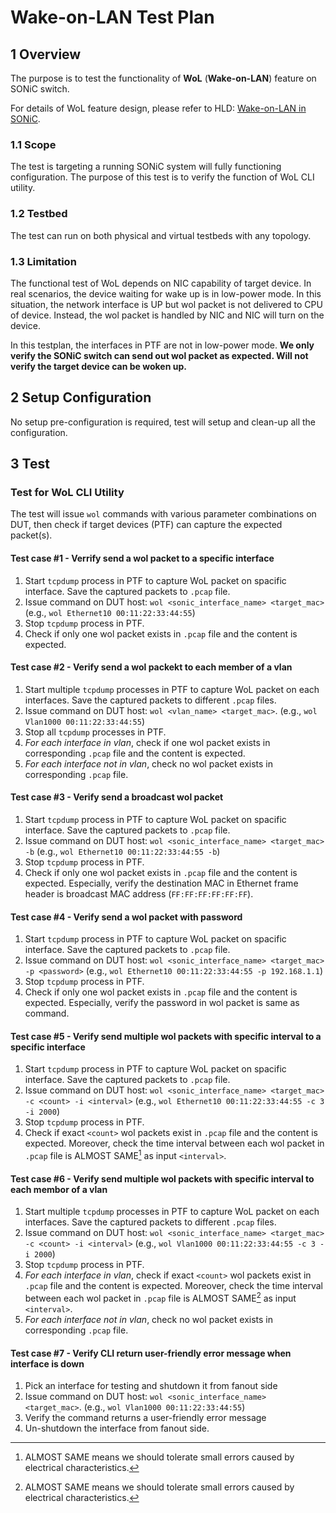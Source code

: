 # Wake-on-LAN Test Plan

## 1 Overview

The purpose is to test the functionality of **WoL** (**Wake-on-LAN**) feature on SONiC switch.

For details of WoL feature design, please refer to HLD: [Wake-on-LAN in SONiC](https://github.com/sonic-net/SONiC/blob/master/doc/wol/Wake-on-LAN-HLD.md).

### 1.1 Scope

The test is targeting a running SONiC system will fully functioning configuration. The purpose of this test is to verify the function of WoL CLI utility.

### 1.2 Testbed

The test can run on both physical and virtual testbeds with any topology.

### 1.3 Limitation

The functional test of WoL depends on NIC capability of target device. In real scenarios, the device waiting for wake up is in low-power mode. In this situation, the network interface is UP but wol packet is not delivered to CPU of device. Instead, the wol packet is handled by NIC and NIC will turn on the device.

In this testplan, the interfaces in PTF are not in low-power mode. **We only verify the SONiC switch can send out wol packet as expected. Will not verify the target device can be woken up.**

## 2 Setup Configuration

No setup pre-configuration is required, test will setup and clean-up all the configuration.

## 3 Test

### Test for WoL CLI Utility

The test will issue `wol` commands with various parameter combinations on DUT, then check if target devices (PTF) can capture the expected packet(s).

#### Test case #1 - Verrify send a wol packet to a specific interface
1. Start `tcpdump` process in PTF to capture WoL packet on spacific interface. Save the captured packets to `.pcap` file.
1. Issue command on DUT host: `wol <sonic_interface_name> <target_mac>` (e.g., `wol Ethernet10 00:11:22:33:44:55`)
1. Stop `tcpdump` process in PTF.
1. Check if only one wol packet exists in `.pcap` file and the content is expected.

#### Test case #2 - Verify send a wol packekt to each member of a vlan
1. Start multiple `tcpdump` processes in PTF to capture WoL packet on each interfaces. Save the captured packets to different `.pcap` files.
1. Issue command on DUT host: `wol <vlan_name> <target_mac>`. (e.g., `wol Vlan1000 00:11:22:33:44:55`)
1. Stop all `tcpdump` processes in PTF.
1. *For each interface in vlan*, check if one wol packet exists in corresponding `.pcap` file and the content is expected.
1. *For each interface not in vlan*, check no wol packet exists in corresponding `.pcap` file.

#### Test case #3 - Verify send a broadcast wol packet
1. Start `tcpdump` process in PTF to capture WoL packet on spacific interface. Save the captured packets to `.pcap` file.
1. Issue command on DUT host: `wol <sonic_interface_name> <target_mac> -b` (e.g., `wol Ethernet10 00:11:22:33:44:55 -b`)
1. Stop `tcpdump` process in PTF.
1. Check if only one wol packet exists in `.pcap` file and the content is expected. Especially, verify the destination MAC in Ethernet frame header is broadcast MAC address (`FF:FF:FF:FF:FF:FF`).

#### Test case #4 - Verify send a wol packet with password
1. Start `tcpdump` process in PTF to capture WoL packet on spacific interface. Save the captured packets to `.pcap` file.
1. Issue command on DUT host: `wol <sonic_interface_name> <target_mac> -p <password>` (e.g., `wol Ethernet10 00:11:22:33:44:55 -p 192.168.1.1`)
1. Stop `tcpdump` process in PTF.
1. Check if only one wol packet exists in `.pcap` file and the content is expected. Especially, verify the password in wol packet is same as command.

#### Test case #5 - Verify send multiple wol packets with specific interval to a specific interface
1. Start `tcpdump` process in PTF to capture WoL packet on spacific interface. Save the captured packets to `.pcap` file.
1. Issue command on DUT host: `wol <sonic_interface_name> <target_mac> -c <count> -i <interval>` (e.g., `wol Ethernet10 00:11:22:33:44:55 -c 3 -i 2000`)
1. Stop `tcpdump` process in PTF.
1. Check if exact `<count>` wol packets exist in `.pcap` file and the content is expected. Moreover, check the time interval between each wol packet in `.pcap` file is ALMOST SAME[^1] as input `<interval>`.

#### Test case #6 - Verify send multiple wol packets with specific interval to each membor of a vlan
1. Start multiple `tcpdump` processes in PTF to capture WoL packet on each interfaces. Save the captured packets to different `.pcap` files.
1. Issue command on DUT host: `wol <sonic_interface_name> <target_mac> -c <count> -i <interval>` (e.g., `wol Vlan1000 00:11:22:33:44:55 -c 3 -i 2000`)
1. Stop `tcpdump` process in PTF.
1. *For each interface in vlan*, check if exact `<count>` wol packets exist in `.pcap` file and the content is expected. Moreover, check the time interval between each wol packet in `.pcap` file is ALMOST SAME[^1] as input `<interval>`.
1. *For each interface not in vlan*, check no wol packet exists in corresponding `.pcap` file.

#### Test case #7 - Verify CLI return user-friendly error message when interface is down
1. Pick an interface for testing and shutdown it from fanout side
1. Issue command on DUT host: `wol <sonic_interface_name> <target_mac>`. (e.g., `wol Vlan1000 00:11:22:33:44:55`)
1. Verify the command returns a user-friendly error message
1. Un-shutdown the interface from fanout side.


[^1]: ALMOST SAME means we should tolerate small errors caused by electrical characteristics.
